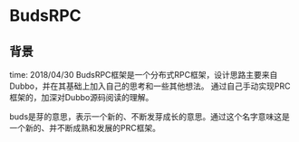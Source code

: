 # BudsRPC
## 背景
time: 2018/04/30
BudsRPC框架是一个分布式RPC框架，设计思路主要来自Dubbo，并在其基础上加入自己的思考和一些其他想法。 通过自己手动实现PRC框架的，加深对Dubbo源码阅读的理解。

buds是芽的意思，表示一个新的、不断发芽成长的意思。通过这个名字意味这是一个新的、并不断成熟和发展的PRC框架。


